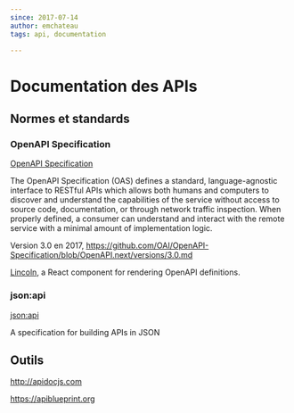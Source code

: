 ```yaml
---
since: 2017-07-14
author: emchateau
tags: api, documentation

---
```


# Documentation des APIs

## Normes et standards

### OpenAPI Specification

[OpenAPI Specification](https://www.openapis.org)

The OpenAPI Specification (OAS) defines a standard, language-agnostic interface to RESTful APIs which allows both humans and computers to discover and understand the capabilities of the service without access to source code, documentation, or through network traffic inspection. When properly defined, a consumer can understand and interact with the remote service with a minimal amount of implementation logic.

Version 3.0 en 2017, https://github.com/OAI/OpenAPI-Specification/blob/OpenAPI.next/versions/3.0.md

[Lincoln](https://github.com/temando/open-api-renderer), a React component for rendering OpenAPI definitions.

### json:api

[json:api](http://jsonapi.org)

A specification for building APIs in JSON

## Outils

http://apidocjs.com

https://apiblueprint.org

### 